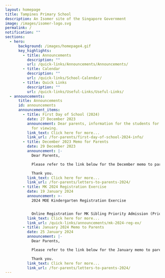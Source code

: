 ```yaml
---
layout: homepage
title: Tampines Primary School
description: An Isomer site of the Singapore Government
image: /images/isomer-logo.svg
permalink: /
notification: ""
sections:
  - hero:
      background: /images/homepage4.gif
      key_highlights:
        - title: Announcements
          description: ""
          url: /quick-links/Announcements/Announcements/
        - title: Calendar
          description: ""
          url: /quick-links/School-Calendar/
        - title: Quick Links
          description: ""
          url: /quick-links/Useful-Links/Useful-Links/
  - announcements:
      title: Announcements
      id: announcements
      announcement_items:
        - title: First Day of School (2024)
          date: 27 December 2023
          announcement: Dear parents, information for the students for 2024 is available
            for viewing.
          link_text: Click here for more...
          link_url: /for-parents/first-day-of-school-2024-info/
        - title: December 2023 Memo for Parents
          date: 29 December 2023
          announcement: |-
            Dear Parents,

            Please refer to the link below for the December memo to parents.

            Thank you.
          link_text: Click here for more...
          link_url: /for-parents/letters-to-parents-2024/
        - title: MK 2024 Registration Exercise
          date: 19 January 2024
          announcement: >-
            2024 MOE Kindergarten Registration Exercise


            Online Registration for MK Sibling Priority Admission (Priority Order 2)
          link_text: Click here for more...
          link_url: /quick-links/announcements/mk-2024-reg-ex/
        - title: January 2024 Memo to Parents
          date: 25 January 2024
          announcement: |-
            Dear Parents,

            Please refer to the link below for the January memo to parents.

            Thank you.
          link_text: Click here for more...
          link_url: /for-parents/letters-to-parents-2024/
---
```

